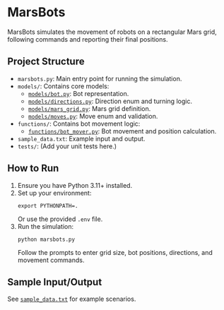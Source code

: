 # MarsBots

MarsBots simulates the movement of robots on a rectangular Mars grid, following commands and reporting their final positions.

## Project Structure

- `marsbots.py`: Main entry point for running the simulation.
- `models/`: Contains core models:
  - [`models/bot.py`](models/bot.py): Bot representation.
  - [`models/directions.py`](models/directions.py): Direction enum and turning logic.
  - [`models/mars_grid.py`](models/mars_grid.py): Mars grid definition.
  - [`models/moves.py`](models/moves.py): Move enum and validation.
- `functions/`: Contains bot movement logic:
  - [`functions/bot_mover.py`](functions/bot_mover.py): Bot movement and position calculation.
- `sample_data.txt`: Example input and output.
- `tests/`: (Add your unit tests here.)

## How to Run

1. Ensure you have Python 3.11+ installed.
2. Set up your environment:
   ```
   export PYTHONPATH=.
   ```
   Or use the provided `.env` file.
3. Run the simulation:
   ```
   python marsbots.py
   ```
   Follow the prompts to enter grid size, bot positions, directions, and movement commands.

## Sample Input/Output

See [`sample_data.txt`](sample_data.txt) for example scenarios.